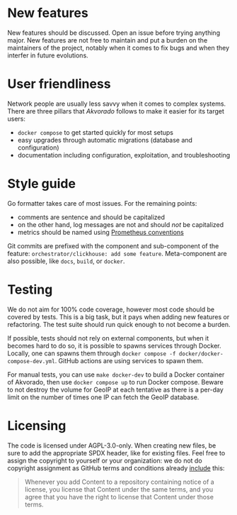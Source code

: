 # New features

New features should be discussed. Open an issue before trying anything major.
New features are not free to maintain and put a burden on the maintainers of the
project, notably when it comes to fix bugs and when they interfer in future
evolutions.

# User friendliness

Network people are usually less savvy when it comes to complex systems. There
are three pillars that *Akvorado* follows to make it easier for its target
users:

- `docker compose` to get started quickly for most setups
- easy upgrades through automatic migrations (database and configuration)
- documentation including configuration, exploitation, and troubleshooting

# Style guide

Go formatter takes care of most issues. For the remaining points:

- comments are sentence and should be capitalized
- on the other hand, log messages are not and should *not* be capitalized
- metrics should be named using [Prometheus conventions][]

[prometheus conventions]: https://prometheus.io/docs/practices/naming/

Git commits are prefixed with the component and sub-component of the feature:
`orchestrator/clickhouse: add some feature`. Meta-component are also possible,
like `docs`, `build`, or `docker`.

# Testing

We do not aim for 100% code coverage, however most code should be covered by
tests. This is a big task, but it pays when adding new features or refactoring.
The test suite should run quick enough to not become a burden.

If possible, tests should not rely on external components, but when it becomes
hard to do so, it is possible to spawns services through Docker. Locally, one
can spawns them through `docker compose -f docker/docker-compose-dev.yml`.
GitHub actions are using services to spawn them.

For manual tests, you can use `make docker-dev` to build a Docker container of
Akvorado, then use `docker compose up` to run Docker compose. Beware to not
destroy the volume for GeoIP at each tentative as there is a per-day limit on
the number of times one IP can fetch the GeoIP database.

# Licensing

The code is licensed under AGPL-3.0-only. When creating new files, be sure to
add the appropriate SPDX header, like for existing files. Feel free to assign
the copyright to yourself or your organization: we do not do copyright
assignment as GitHub terms and conditions already [include][] this:

> Whenever you add Content to a repository containing notice of a license, you
> license that Content under the same terms, and you agree that you have the
> right to license that Content under those terms.

[include]: https://docs.github.com/en/site-policy/github-terms/github-terms-of-service#6-contributions-under-repository-license
